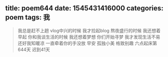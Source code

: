 title: poem644
date: 1545431416000
categories: poem
tags: 我
---
> 我总是赶不上趟
vlog中兴的时候
我才捡起blog
熬夜盛行的时候
我还想着早起
你和我谈生活的时候
我还想着梦想
你们开始寻梦
我才发现生活不易
还好我知暖凉
一直牵着你的手没放
早安
孤独小美
格致别趣
六点起床第644天 迟到41天
